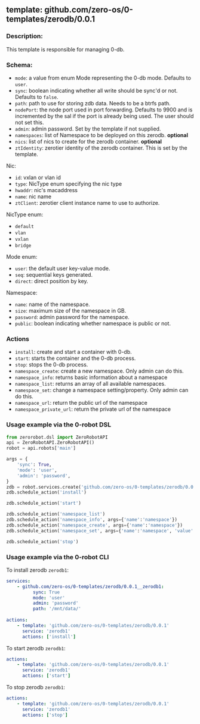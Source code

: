 ## template: github.com/zero-os/0-templates/zerodb/0.0.1

### Description:
This template is responsible for managing 0-db.

### Schema:

- `mode`: a value from enum Mode representing the 0-db mode. Defaults to `user`.
- `sync`: boolean indicating whether all write should be sync'd or not. Defaults to `false`.
- `path`: path to use for storing zdb data. Needs to be a btrfs path.
- `nodePort`: the node port used in port forwarding. Defaults to 9900 and is incremented by the sal if the port is already being used. The user should not set this.
- `admin`: admin password. Set by the template if not supplied.
- `namespaces`: list of Namespace to be deployed on this zerodb. **optional**
- `nics`: list of nics to create for the zerodb container. **optional**
- `ztIdentity`: zerotier identity of the zerodb container. This is set by the template.

Nic:
- `id`: vxlan or vlan id
- `type`: NicType enum specifying the nic type
- `hwaddr`: nic's macaddress
- `name`: nic name
- `ztClient`: zerotier client instance name to use to authorize.

NicType enum: 
- `default` 
- `vlan`
- `vxlan`
- `bridge`

Mode enum:
- `user`: the default user key-value mode.
- `seq`: sequential keys generated.
- `direct`: direct position by key.

Namespace:
- `name`: name of the namespace.
- `size`: maximum size of the namespace in GB.
- `password`: admin password for the namespace.
- `public`: boolean indicating whether namespace is public or not.


### Actions
- `install`: create and start a container with 0-db.
- `start`: starts the container and the 0-db process. 
- `stop`: stops the 0-db process.
- `namespace_create`: create a new namespace. Only admin can do this.
- `namespace_info`: returns basic information about a namespace
- `namespace_list`: returns an array of all available namespaces.
- `namespace_set`: change a namespace setting/property. Only admin can do this.
- `namespace_url`: return the public url of the namespace
- `namespace_private_url`: return the private url of the namespace



### Usage example via the 0-robot DSL

```python
from zerorobot.dsl import ZeroRobotAPI
api = ZeroRobotAPI.ZeroRobotAPI()
robot = api.robots['main']

args = {
    'sync': True,
    'mode': 'user',
    'admin': 'password',
}
zdb = robot.services.create('github.com/zero-os/0-templates/zerodb/0.0.1', 'zerodb1', data=args)
zdb.schedule_action('install')

zdb.schedule_action('start')

zdb.schedule_action('namespace_list')
zdb.schedule_action('namespace_info', args={'name':'namespace'})
zdb.schedule_action('namespace_create', args={'name':'namespace'})
zdb.schedule_action('namespace_set', args={'name':'namespace', 'value': 9, 'prop': 'size'})

zdb.schedule_action('stop')
```


### Usage example via the 0-robot CLI

To install zerodb `zerodb1`:

```yaml
services:
    - github.com/zero-os/0-templates/zerodb/0.0.1__zerodb1:
          sync: True
          mode: 'user'
          admin: 'password'
          path: '/mnt/data/'
          
actions:
    - template: 'github.com/zero-os/0-templates/zerodb/0.0.1'
      service: 'zerodb1'
      actions: ['install']

```


To start  zerodb `zerodb1`:

```yaml
actions:
    - template: 'github.com/zero-os/0-templates/zerodb/0.0.1'
      service: 'zerodb1'
      actions: ['start']

```


To stop  zerodb `zerodb1`:

```yaml
actions:
    - template: 'github.com/zero-os/0-templates/zerodb/0.0.1'
      service: 'zerodb1'
      actions: ['stop']

```

